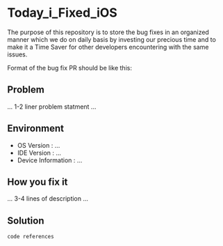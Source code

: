 # Today_i_Fixed_iOS

The purpose of this repository is to store the bug fixes in an organized manner which we do on daily basis by investing our precious time and to make it a Time Saver for other developers encountering with the same issues.

Format of the bug fix PR should be like this:

## Problem
...  1-2 liner problem statment  ...

## Environment
- OS Version : ...
- IDE Version : ...
- Device Information : ...

## How you fix it
...  3-4 lines of description  ...

## Solution
```code references```
